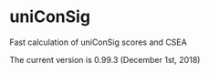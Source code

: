 # uniConSig
Fast calculation of uniConSig scores and CSEA

The current version is 0.99.3 (December 1st, 2018)
